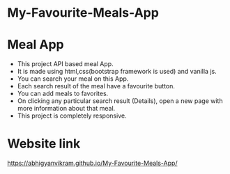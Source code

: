 # My-Favourite-Meals-App

# Meal App
* This project API based meal App.
* It is made using html,css(bootstrap framework is used) and vanilla js.
* You can search your meal on this App.
* Each search result of the meal have a favourite button.
* You can add meals to favorites. 
* On clicking any particular search result (Details), open a new page with more information about that meal.
* This project is completely responsive.


# Website link

https://abhigyanvikram.github.io/My-Favourite-Meals-App/

